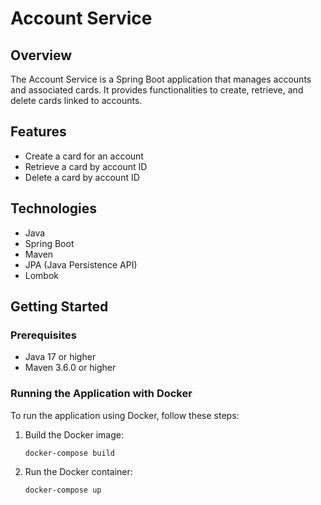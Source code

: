 # Account Service

## Overview
The Account Service is a Spring Boot application that manages accounts and associated cards. It provides functionalities to create, retrieve, and delete cards linked to accounts.

## Features
- Create a card for an account
- Retrieve a card by account ID
- Delete a card by account ID

## Technologies
- Java
- Spring Boot
- Maven
- JPA (Java Persistence API)
- Lombok

## Getting Started

### Prerequisites
- Java 17 or higher
- Maven 3.6.0 or higher


### Running the Application with Docker

To run the application using Docker, follow these steps:

1. Build the Docker image:
    ```sh
    docker-compose build
    ```

2. Run the Docker container:
    ```sh
    docker-compose up
    ```

